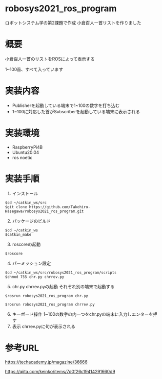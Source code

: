 # robosys2021_ros_program
ロボットシステム学の第2課題で作成
小倉百人一首リストを作りました

# 概要
小倉百人一首のリストをROSによって表示する

1~100首、すべて入っています

# 実装内容
- Publisherを起動している端末で1~100の数字を打ち込む
- 1~100に対応した首がSubscriberを起動している端末に表示される

# 実装環境
- RaspberryPi4B
- Ubuntu20.04
- ros noetic

# 実装手順
1. インストール
```
$cd ~/catkin_ws/src
$git clone https://github.com/Takehiro-Hasegawa/robosys2021_ros_program.git
```
2. パッケージのビルド
```
$cd ~/catkin_ws
$catkin_make
```
3. roscoreの起動
```
$roscore
```
4. パーミッション設定
```
$cd ~/catkin_ws/src/robosys2021_ros_program/scripts
$chmod 755 chr.py chrrev.py
```
5. chr.py chrrev.pyの起動
それぞれ別の端末で起動する
```
$rosrun robosys2021_ros_program chr.py
```
```
$rosrun robosys2021_ros_program chrrev.py
```
6. キーボード操作
1~100の数字の内一つをchr.pyの端末に入力しエンターを押す
7. 表示
chrrev.pyに句が表示される
# 参考URL

https://techacademy.jp/magazine/36666


https://qiita.com/keinko/items/7d0f26c19414291660d9
